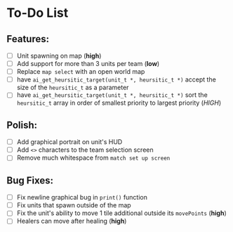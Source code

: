 # **To-Do List**

## Features:
- [ ] Unit spawning on map (**high**)
- [ ] Add support for more than 3 units per team (**low**)
- [ ] Replace `map select` with an open world map
- [ ] have `ai_get_heursitic_target(unit_t *, heursitic_t *)` accept the size of the `heursitic_t` as a parameter
- [ ] have `ai_get_heursitic_target(unit_t *, heursitic_t *)` sort the `heursitic_t` array in order of smallest priority to largest priority (*HIGH*)

## Polish:
- [ ] Add graphical portrait on unit's HUD
- [ ] Add `<>` characters to the team selection screen
- [ ] Remove much whitespace from `match set up screen` 

## Bug Fixes:
- [ ] Fix newline graphical bug in `print()` function
- [ ] Fix units that spawn outside of the map
- [ ] Fix the unit's ability to move 1 tile additional outside its `movePoints` (**high**)
- [ ] Healers can move after healing (**high**)